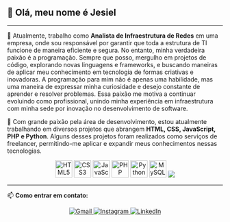 ## 👋 Olá, meu nome é Jesiel

---

🔭 Atualmente, trabalho como **Analista de Infraestrutura de Redes** em uma empresa, onde sou responsável por garantir que toda a estrutura de TI funcione de maneira eficiente e segura. No entanto, minha verdadeira paixão é a programação. Sempre que posso, mergulho em projetos de código, explorando novas linguagens e frameworks, e buscando maneiras de aplicar meu conhecimento em tecnologia de formas criativas e inovadoras. A programação para mim não é apenas uma habilidade, mas uma maneira de expressar minha curiosidade e desejo constante de aprender e resolver problemas. Essa paixão me motiva a continuar evoluindo como profissional, unindo minha experiência em infraestrutura com minha sede por inovação no desenvolvimento de software.

🌱 Com grande paixão pela área de desenvolvimento, estou atualmente trabalhando em diversos projetos que abrangem **HTML, CSS, JavaScript, PHP e Python**. Alguns desses projetos foram realizados como serviços de freelancer, permitindo-me aplicar e expandir meus conhecimentos nessas tecnologias.

<div align="center">
    <img src="https://cdn.jsdelivr.net/gh/devicons/devicon/icons/html5/html5-original.svg" height="40" alt="HTML5" />
    <img src="https://cdn.jsdelivr.net/gh/devicons/devicon/icons/css3/css3-original.svg" height="40" alt="CSS3" />
    <img src="https://cdn.jsdelivr.net/gh/devicons/devicon/icons/javascript/javascript-original.svg" height="40" alt="JavaScript" />
    <img src="https://cdn.jsdelivr.net/gh/devicons/devicon/icons/php/php-original.svg" height="40" alt="PHP" />
    <img src="https://cdn.jsdelivr.net/gh/devicons/devicon/icons/python/python-original.svg" height="40" alt="Python" />
    <img src="https://cdn.jsdelivr.net/gh/devicons/devicon/icons/mysql/mysql-original.svg" height="40" alt="MySQL" />
    <img src="https://cdn.jsdelivr.net/gh/devicons/devicon@latest/icons/react/react-original.svg" />
</div>

---

📫 **Como entrar em contato:**

<div align="center">
    <a href="mailto:jesieldos@gmail.com">
        <img src="https://img.shields.io/badge/Gmail-D14836?style=for-the-badge&logo=gmail&logoColor=white" alt="Gmail">
    </a>
    <a href="https://www.instagram.com/jesiel.d?utm_source=qr&igsh=bGpkemxuMXFuZ3dx" target="_blank">
        <img src="https://img.shields.io/badge/Instagram-E4405F?style=for-the-badge&logo=instagram&logoColor=white" alt="Instagram">
    </a>
    <a href="https://www.linkedin.com/in/jesiel-dos-santos-20521022a?utm_source=share&utm_campaign=share_via&utm_content=profile&utm_medium=android_app" target="_blank">
        <img src="https://img.shields.io/badge/LinkedIn-0077B5?style=for-the-badge&logo=linkedin&logoColor=white" alt="LinkedIn">
    </a>
</div>
